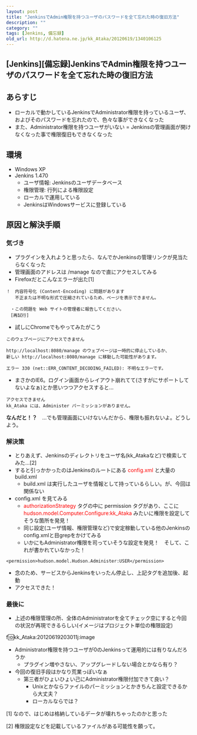 ```yaml
---
layout: post
title: "JenkinsでAdmin権限を持つユーザのパスワードを全て忘れた時の復旧方法"
description: ""
category: ""
tags: [Jenkins, 備忘録]
old_url: http://d.hatena.ne.jp/kk_Ataka/20120619/1340106125
---
```


\[Jenkins\]\[備忘録\]JenkinsでAdmin権限を持つユーザのパスワードを全て忘れた時の復旧方法
---------------------------------------------------------------------------------------

あらすじ
--------

-   ローカルで動かしているJenkinsでAdministrator権限を持っているユーザ、およびそのパスワードを忘れたので、色々な事ができなくなった
-   また、Administrator権限を持つユーザがいない = Jenkinsの管理画面が開けなくなった事で権限復旧もできなくなった

環境
----

-   Windows XP
-   Jenkins 1.470
    -   ユーザ情報: Jenkinsのユーザデータベース
    -   権限管理: 行列による権限設定
    -   ローカルで運用している
    -   JenkinsはWindowsサービスに登録している

原因と解決手順
--------------

### 気づき

-   プラグインを入れようと思ったら、なんでかJenkinsの管理リンクが見当たらなくなった
-   管理画面のアドレスは /manage なので直にアクセスしてみる
-   Firefoxだとこんなエラーが出た[1]

<!-- -->

    ！　内容符号化 (Content-Encoding) に問題があります
    　　不正または不明な形式で圧縮されているため、ページを表示できません。

    　・この問題を Web サイトの管理者に報告してください。
    　[再試行]

-   試しにChromeでもやってみたがこう

<!-- -->

    このウェブページにアクセスできません

    http://localhost:8080/manage のウェブページは一時的に停止しているか、
    新しい http://localhost:8080/manage に移動した可能性があります。

    エラー 330 (net::ERR_CONTENT_DECODING_FAILED): 不明なエラーです。

-   まさかのIE6。ログイン画面からレイアウト崩れてて(さすがにサポートしてないよなぁ)とか思いつつアクセスすると…

<!-- -->

    アクセスできません
    kk_Ataka には、Administer パーミッションがありません。

<span class="deco" style="font-weight:bold;">なんだと！？</span>　…でも管理画面にいけないんだから、権限も振れないよ。どうしよう。

### 解決策

-   とりあえず、Jenkinsのディレクトリをユーザ名(kk\_Atakaなど)で検索してみた…[2]
-   すると引っかかったのはJenkinsのルートにある <span class="deco" style="color:#FF0000;">config.xml</span> と大量の build.xml
    -   build.xml は実行したユーザを情報として持っているらしい。が、今回は関係ない
-   config.xml を見てみる
    -   <span class="deco" style="color:#FF0000;">authorizationStrategy</span> タグの中に permission タグがあり、ここに <span class="deco" style="color:#FF0000;">hudson.model.Computer.Configure:kk\_Ataka</span> みたいに権限を設定してそうな箇所を発見！
    -   同じ設定(ユーザ情報、権限管理など)で安定稼動している他のJenkinsのconfig.xmlと目grepをかけてみる
    -   いかにもAdministrator権限を司っていそうな設定を発見！　そして、これが書かれていなかった！

<!-- -->

    <permission>hudson.model.Hudson.Administer:USER</permission>

-   念のため、サービスからJenkinsをいったん停止し、上記タグを追加後、起動
-   アクセスできた！

### 最後に

-   上述の権限管理の所、全体のAdministratorを全てチェック空にすると今回の状況が再現できるらしい(イメージはプロジェクト単位の権限設定)

f:id:kk\_Ataka:20120619203011j:image

-   Administrator権限を持つユーザが0のJenkinsって運用的には有りなんだろうか
    -   プラグイン増やさない、アップグレードしない場合とかなら有り？
-   今回の復旧手段はかなり荒業っぽいなぁ
    -   第三者がひょいひょい己にAdministrator権限付加できて良い？
        -   Unixとかならファイルのパーミッションとかきちんと設定できるから大丈夫？
        -   ローカルならでは？ 

[1] なので、はじめは格納しているデータが壊れちゃったのかと思った

[2] 権限設定などを記載しているファイルがある可能性を願って。

